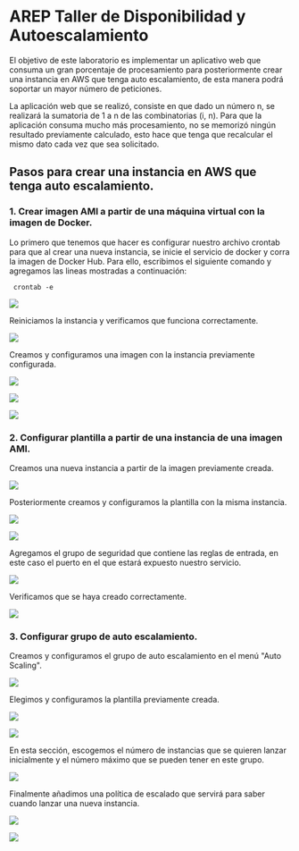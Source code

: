 # AREP Taller de Disponibilidad y Autoescalamiento

El objetivo de este laboratorio es implementar un aplicativo web que consuma un gran porcentaje de procesamiento para posteriormente crear una instancia en AWS que tenga auto escalamiento, de esta manera podrá soportar un mayor número de peticiones.

La aplicación web que se realizó, consiste en que dado un número n, se realizará la sumatoria de 1 a n de las combinatorias (i, n).
Para que la aplicación consuma mucho más procesamiento, no se memorizó ningún resultado previamente calculado, esto hace que tenga que recalcular el mismo dato cada vez que sea solicitado.

## Pasos para crear una instancia en AWS que tenga auto escalamiento.

### 1. Crear imagen AMI a partir de una máquina virtual con la imagen de Docker.

Lo primero que tenemos que hacer es configurar nuestro archivo crontab para que al crear una nueva instancia, se inicie el servicio de docker y corra la imagen de Docker Hub.
Para ello, escribimos el siguiente comando y agregamos las lineas mostradas a continuación:

     crontab -e
     
![](Images/1.ConfigurandoCrontab.png)

Reiniciamos la instancia y verificamos que funciona correctamente.

![](Images/2.ServicioFuncionando.png)

Creamos y configuramos una imagen con la instancia previamente configurada.

![](Images/3.CrearImagen.png)

![](Images/4.ConfigurandoImagen.png)

![](Images/5.EstadoImagen.png)

### 2. Configurar plantilla a partir de una instancia de una imagen AMI.

Creamos una nueva instancia a partir de la imagen previamente creada.

![](Images/6.CrearMaquinaVirtualBasadoEnAMI.png)

Posteriormente creamos y configuramos la plantilla con la misma instancia.

![](Images/7.CrearPlantillaAPartirDeUnaInstancia.png)

![](Images/8.ConfigurarPlantilla.png)

Agregamos el grupo de seguridad que contiene las reglas de entrada, en este caso el puerto en el que estará expuesto nuestro servicio.

![](Images/8.AgregamosGrupoSeguridad.png)

Verificamos que se haya creado correctamente.

![](Images/9.CreacionCompleta.png)

### 3. Configurar grupo de auto escalamiento.

Creamos y configuramos el grupo de auto escalamiento en el menú "Auto Scaling".

![](Images/11.GrupoDeAutoEscalamiento.png)

Elegimos y configuramos la plantilla previamente creada.

![](Images/12.ConfigurarPlantillaAutoEscalameinto.png)

![](Images/13.EditarAutoEscalamiento.png)

En esta sección, escogemos el número de instancias que se quieren lanzar inicialmente y el número máximo que se pueden tener en este grupo.

![](Images/14.ConfigurarAutoEscalamiento.png)

Finalmente añadimos una política de escalado que servirá para saber cuando lanzar una nueva instancia.

![](Images/15.PoliticaAutoEscalamiento.png)

![](Images/16.PoliticaAutoEscalamiento2.png)
